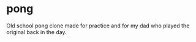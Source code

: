pong
====

Old school pong clone made for practice and for my dad who played the original back in the day.
